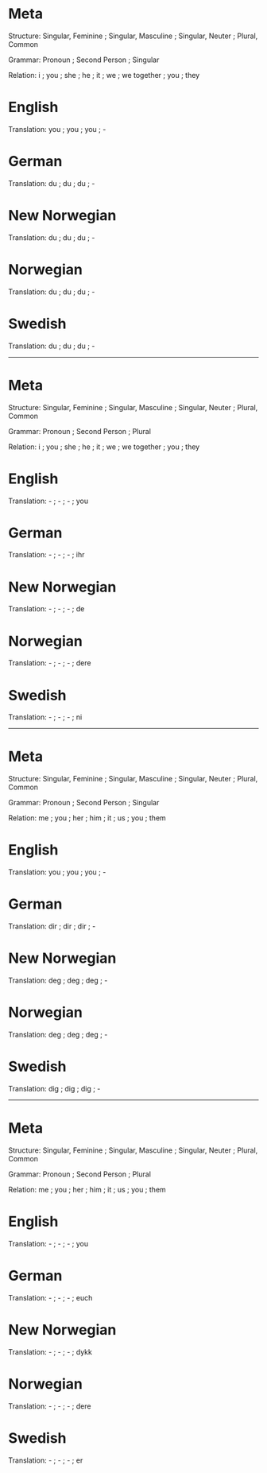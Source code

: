 Meta
====

Structure: Singular, Feminine ; Singular, Masculine ; Singular, Neuter ; Plural, Common

Grammar:   Pronoun ; Second Person ; Singular

Relation:  i ; you ; she ; he ; it ; we ; we together ; you ; they



English
=======

Translation: you ; you ; you ; -



German
======

Translation: du ; du ; du ; -



New Norwegian
=============

Translation: du ; du ; du ; -



Norwegian
=========

Translation: du ; du ; du ; -



Swedish
=======

Translation: du ; du ; du ; -



--------------------------------------------------------------------------------

Meta
====

Structure: Singular, Feminine ; Singular, Masculine ; Singular, Neuter ; Plural, Common

Grammar:   Pronoun ; Second Person ; Plural

Relation:  i ; you ; she ; he ; it ; we ; we together ; you ; they



English
=======

Translation: - ; - ; - ; you



German
======

Translation: - ; - ; - ; ihr



New Norwegian
=============

Translation: - ; - ; - ; de



Norwegian
=========

Translation: - ; - ; - ; dere



Swedish
=======

Translation: - ; - ; - ; ni



--------------------------------------------------------------------------------

Meta
====

Structure: Singular, Feminine ; Singular, Masculine ; Singular, Neuter ; Plural, Common

Grammar:   Pronoun ; Second Person ; Singular

Relation:  me ; you ; her ; him ; it ; us ; you ; them



English
=======

Translation: you ; you ; you ; -



German
======

Translation: dir ; dir ; dir ; -



New Norwegian
=============

Translation: deg ; deg ; deg ; -



Norwegian
=========

Translation: deg ; deg ; deg ; -



Swedish
=======

Translation: dig ; dig ; dig ; -



--------------------------------------------------------------------------------

Meta
====

Structure: Singular, Feminine ; Singular, Masculine ; Singular, Neuter ; Plural, Common

Grammar:   Pronoun ; Second Person ; Plural

Relation:  me ; you ; her ; him ; it ; us ; you ; them



English
=======

Translation: - ; - ; - ; you



German
======

Translation: - ; - ; - ; euch



New Norwegian
=============

Translation: - ; - ; - ; dykk



Norwegian
=========

Translation: - ; - ; - ; dere



Swedish
=======

Translation: - ; - ; - ; er

